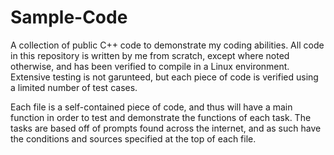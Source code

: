 # Sample-Code
A collection of public C++ code to demonstrate my coding abilities. All code in this repository is written by me
from scratch, except where noted otherwise, and has been verified to compile in a Linux environment. Extensive
testing is not garunteed, but each piece of code is verified using a limited number of test cases.

Each file is a self-contained piece of code, and thus will have a main function in order to test and demonstrate
the functions of each task. The tasks are based off of prompts found across the internet, and as such have the
conditions and sources specified at the top of each file.
